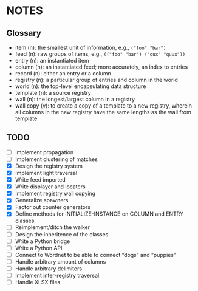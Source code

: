 NOTES
=====


Glossary
--------

- item (n): the smallest unit of information, e.g., `("foo" "bar")`
- feed (n): raw groups of items, e.g., `(("foo" "bar") ("qux" "quux"))`
- entry (n): an instantiated item
- column (n): an instantiated feed; more accurately, an index to entries
- record (n): either an entry or a column
- registry (n): a particular group of entries and column in the world
- world (n): the top-level encapsulating data structure
- template (n): a source registry
- wall (n): the longest/largest column in a registry
- wall copy (v): to create a copy of a template to a new registry, wherein all
  columns in the new registry have the same lengths as the wall from template


TODO
----

- [ ] Implement propagation
- [ ] Implement clustering of matches
- [x] Design the registry system
- [x] Implement light traversal
- [x] Write feed imported
- [x] Write displayer and locaters
- [x] Implement registry wall copying
- [x] Generalize spawners
- [x] Factor out counter generators
- [x] Define methods for INITIALIZE-INSTANCE on COLUMN and ENTRY classes
- [ ] Reimplement/ditch the walker
- [ ] Design the inheritence of the classes
- [ ] Write a Python bridge
- [ ] Write a Python API
- [ ] Connect to Wordnet to be able to connect “dogs” and “puppies”
- [ ] Handle arbitrary amount of columns
- [ ] Handle arbitrary delimiters
- [ ] Implement inter-registry traversal
- [ ] Handle XLSX files
